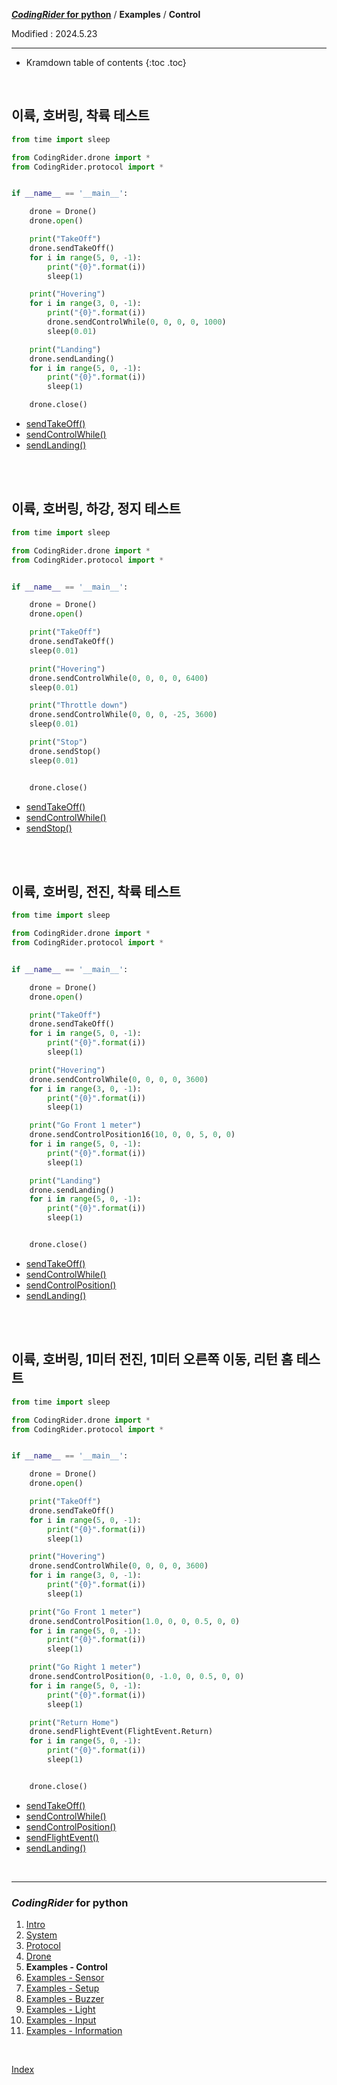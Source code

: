 **[*CodingRider* for python](index.md)** / **Examples** / **Control**

Modified : 2024.5.23

---

* Kramdown table of contents
{:toc .toc}

<br>


<a name="ControlWhileAndLanding"></a>
## 이륙, 호버링, 착륙 테스트

```py
from time import sleep

from CodingRider.drone import *
from CodingRider.protocol import *


if __name__ == '__main__':

    drone = Drone()
    drone.open()

    print("TakeOff")
    drone.sendTakeOff()
    for i in range(5, 0, -1):
        print("{0}".format(i))
        sleep(1)

    print("Hovering")
    for i in range(3, 0, -1):
        print("{0}".format(i))
        drone.sendControlWhile(0, 0, 0, 0, 1000)
        sleep(0.01)

    print("Landing")
    drone.sendLanding()
    for i in range(5, 0, -1):
        print("{0}".format(i))
        sleep(1)

    drone.close()
```

- [sendTakeOff()](04_drone.md#sendTakeOff)
- [sendControlWhile()](04_drone.md#sendControlWhile)
- [sendLanding()](04_drone.md#sendLanding)


<br>
<br>


<a name="ControlWhile"></a>
## 이륙, 호버링, 하강, 정지 테스트

```py
from time import sleep

from CodingRider.drone import *
from CodingRider.protocol import *


if __name__ == '__main__':

    drone = Drone()
    drone.open()

    print("TakeOff")
    drone.sendTakeOff()
    sleep(0.01)

    print("Hovering")
    drone.sendControlWhile(0, 0, 0, 0, 6400)
    sleep(0.01)

    print("Throttle down")
    drone.sendControlWhile(0, 0, 0, -25, 3600)
    sleep(0.01)

    print("Stop")
    drone.sendStop()
    sleep(0.01)


    drone.close()
```

- [sendTakeOff()](04_drone.md#sendTakeOff)
- [sendControlWhile()](04_drone.md#sendControlWhile)
- [sendStop()](04_drone.md#sendStop)


<br>
<br>


<a name="ControlPosition"></a>
## 이륙, 호버링, 전진, 착륙 테스트

```py
from time import sleep

from CodingRider.drone import *
from CodingRider.protocol import *


if __name__ == '__main__':

    drone = Drone()
    drone.open()

    print("TakeOff")
    drone.sendTakeOff()
    for i in range(5, 0, -1):
        print("{0}".format(i))
        sleep(1)

    print("Hovering")
    drone.sendControlWhile(0, 0, 0, 0, 3600)
    for i in range(3, 0, -1):
        print("{0}".format(i))
        sleep(1)

    print("Go Front 1 meter")
    drone.sendControlPosition16(10, 0, 0, 5, 0, 0)
    for i in range(5, 0, -1):
        print("{0}".format(i))
        sleep(1)

    print("Landing")
    drone.sendLanding()
    for i in range(5, 0, -1):
        print("{0}".format(i))
        sleep(1)


    drone.close()
```

- [sendTakeOff()](04_drone.md#sendTakeOff)
- [sendControlWhile()](04_drone.md#sendControlWhile)
- [sendControlPosition()](04_drone.md#sendControlPosition)
- [sendLanding()](04_drone.md#sendLanding)


<br>
<br>


<a name="ControlReturnHome"></a>
## 이륙, 호버링, 1미터 전진, 1미터 오른쪽 이동, 리턴 홈 테스트

```py
from time import sleep

from CodingRider.drone import *
from CodingRider.protocol import *


if __name__ == '__main__':

    drone = Drone()
    drone.open()

    print("TakeOff")
    drone.sendTakeOff()
    for i in range(5, 0, -1):
        print("{0}".format(i))
        sleep(1)

    print("Hovering")
    drone.sendControlWhile(0, 0, 0, 0, 3600)
    for i in range(3, 0, -1):
        print("{0}".format(i))
        sleep(1)

    print("Go Front 1 meter")
    drone.sendControlPosition(1.0, 0, 0, 0.5, 0, 0)
    for i in range(5, 0, -1):
        print("{0}".format(i))
        sleep(1)

    print("Go Right 1 meter")
    drone.sendControlPosition(0, -1.0, 0, 0.5, 0, 0)
    for i in range(5, 0, -1):
        print("{0}".format(i))
        sleep(1)

    print("Return Home")
    drone.sendFlightEvent(FlightEvent.Return)
    for i in range(5, 0, -1):
        print("{0}".format(i))
        sleep(1)


    drone.close()
```

- [sendTakeOff()](04_drone.md#sendTakeOff)
- [sendControlWhile()](04_drone.md#sendControlWhile)
- [sendControlPosition()](04_drone.md#sendControlPosition)
- [sendFlightEvent()](04_drone.md#sendFlightEvent)
- [sendLanding()](04_drone.md#sendLanding)


<br>


---

<h3><i>CodingRider</i> for python</H3>

 1. [Intro](01_intro.md)
 2. [System](02_system.md)
 3. [Protocol](03_protocol.md)
 4. [Drone](04_drone.md)
 5. **Examples - Control**
 6. [Examples - Sensor](examples_02_sensor.md)
 7. [Examples - Setup](examples_03_setup.md)
 8. [Examples - Buzzer](examples_04_buzzer.md)
 9. [Examples - Light](examples_05_light.md)
10. [Examples - Input](examples_06_input.md)
11. [Examples - Information](examples_07_information.md)
<br>

[Index](index.md)
